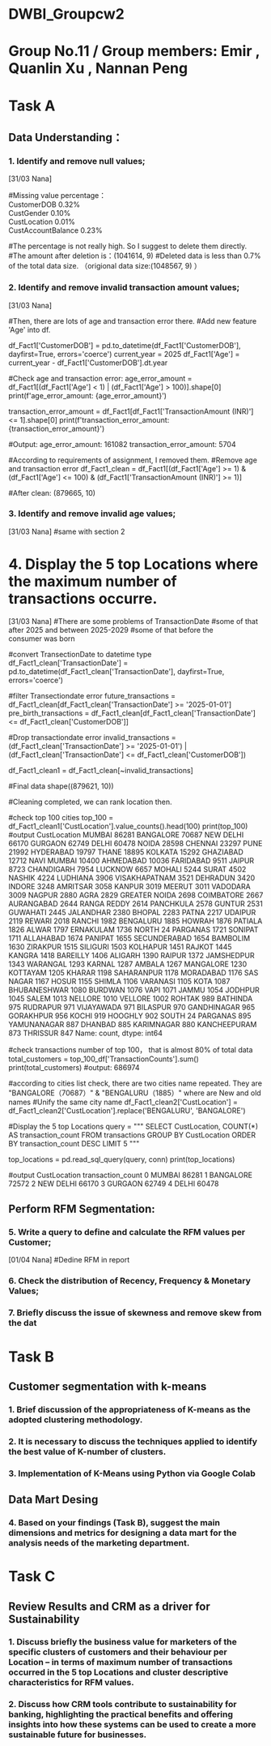 # DWBI_Groupcw2 
# Group No.11 / Group members: Emir , Quanlin Xu , Nannan Peng

# Task A 
## Data Understanding：
### 1. Identify and remove null values;

[31/03 Nana]

#Missing value percentage：  
CustomerDOB	0.32%  
CustGender	0.10%  
CustLocation	0.01%  
CustAccountBalance	0.23%  

#The percentage is not really high. So I suggest to delete them directly.
#The amount after deletion is：(1041614, 9)
#Deleted data is less than 0.7% of the total data size. （origional data size:(1048567, 9) ）






   
### 2. Identify and remove invalid transaction amount values;

[31/03 Nana]

#Then, there are lots of age and transaction error there.
#Add new feature 'Age' into df.

df_Fact1['CustomerDOB'] = pd.to_datetime(df_Fact1['CustomerDOB'], dayfirst=True, errors='coerce')
current_year = 2025
df_Fact1['Age'] = current_year - df_Fact1['CustomerDOB'].dt.year


#Check age and transaction error:
age_error_amount = df_Fact1[(df_Fact1['Age'] < 1) | (df_Fact1['Age'] > 100)].shape[0]
print(f'age_error_amount: {age_error_amount}')

transaction_error_amount = df_Fact1[df_Fact1['TransactionAmount (INR)'] <= 1].shape[0]
print(f'transaction_error_amount: {transaction_error_amount}')

#Output:
age_error_amount: 161082
transaction_error_amount: 5704

#According to requirements of assignment, I removed them.
#Remove age and transaction error
df_Fact1_clean = df_Fact1[(df_Fact1['Age'] >= 1) & (df_Fact1['Age'] <= 100) & (df_Fact1['TransactionAmount (INR)'] >= 1)]

#After clean:
(879665, 10)


   
   
### 3. Identify and remove invalid age values;

[31/03 Nana]
#same with section 2



 
# 4. Display the 5 top Locations where the maximum number of transactions occurre.

[31/03 Nana]
#There are some problems of TransactionDate
#some of that after 2025 and between 2025-2029
#some of that before the consumer was born

#convert TransectionDate to datetime type
df_Fact1_clean['TransactionDate'] = pd.to_datetime(df_Fact1_clean['TransactionDate'], dayfirst=True, errors='coerce')

#filter Transectiondate error
future_transactions = df_Fact1_clean[df_Fact1_clean['TransactionDate'] >= '2025-01-01']
pre_birth_transactions = df_Fact1_clean[df_Fact1_clean['TransactionDate'] <= df_Fact1_clean['CustomerDOB']]

#Drop transactiondate error
invalid_transactions = (df_Fact1_clean['TransactionDate'] >= '2025-01-01') | \
                       (df_Fact1_clean['TransactionDate'] <= df_Fact1_clean['CustomerDOB'])

df_Fact1_clean1 = df_Fact1_clean[~invalid_transactions]

#Final data shape((879621, 10))

#Cleaning completed, we can rank location then.

#check top 100 cities
top_100 = df_Fact1_clean1['CustLocation'].value_counts().head(100)
print(top_100)
#output
CustLocation
MUMBAI               86281
BANGALORE            70687
NEW DELHI            66170
GURGAON              62749
DELHI                60478
NOIDA                28598
CHENNAI              23297
PUNE                 21992
HYDERABAD            19797
THANE                18895
KOLKATA              15292
GHAZIABAD            12712
NAVI MUMBAI          10400
AHMEDABAD            10036
FARIDABAD             9511
JAIPUR                8723
CHANDIGARH            7954
LUCKNOW               6657
MOHALI                5244
SURAT                 4502
NASHIK                4224
LUDHIANA              3906
VISAKHAPATNAM         3521
DEHRADUN              3420
INDORE                3248
AMRITSAR              3058
KANPUR                3019
MEERUT                3011
VADODARA              3009
NAGPUR                2880
AGRA                  2829
GREATER NOIDA         2698
COIMBATORE            2667
AURANGABAD            2644
RANGA REDDY           2614
PANCHKULA             2578
GUNTUR                2531
GUWAHATI              2445
JALANDHAR             2380
BHOPAL                2283
PATNA                 2217
UDAIPUR               2119
REWARI                2018
RANCHI                1982
BENGALURU             1885
HOWRAH                1876
PATIALA               1826
ALWAR                 1797
ERNAKULAM             1736
NORTH 24 PARGANAS     1721
SONIPAT               1711
ALLAHABAD             1674
PANIPAT               1655
SECUNDERABAD          1654
BAMBOLIM              1630
ZIRAKPUR              1515
SILIGURI              1503
KOLHAPUR              1451
RAJKOT                1445
KANGRA                1418
BAREILLY              1406
ALIGARH               1390
RAIPUR                1372
JAMSHEDPUR            1343
WARANGAL              1293
KARNAL                1287
AMBALA                1267
MANGALORE             1230
KOTTAYAM              1205
KHARAR                1198
SAHARANPUR            1178
MORADABAD             1176
SAS NAGAR             1167
HOSUR                 1155
SHIMLA                1106
VARANASI              1105
KOTA                  1087
BHUBANESHWAR          1080
BURDWAN               1076
VAPI                  1071
JAMMU                 1054
JODHPUR               1045
SALEM                 1013
NELLORE               1010
VELLORE               1002
ROHTAK                 989
BATHINDA               975
RUDRAPUR               971
VIJAYAWADA             971
BILASPUR               970
GANDHINAGAR            965
GORAKHPUR              956
KOCHI                  919
HOOGHLY                902
SOUTH 24 PARGANAS      895
YAMUNANAGAR            887
DHANBAD                885
KARIMNAGAR             880
KANCHEEPURAM           873
THRISSUR               847
Name: count, dtype: int64

#check transactions number of top 100， that is almost 80% of total data
total_customers = top_100_df['TransactionCounts'].sum()
print(total_customers)
#output: 686974

#according to cities list check, there are two cities name repeated. They are "BANGALORE（70687）" & "BENGALURU（1885）" where are New and old names
#Unify the same city name
df_Fact1_clean2['CustLocation'] = df_Fact1_clean2['CustLocation'].replace('BENGALURU', 'BANGALORE')

#Display the 5 top Locations
query = """
SELECT CustLocation, COUNT(*) AS transaction_count
FROM transactions
GROUP BY CustLocation
ORDER BY transaction_count DESC
LIMIT 5
"""

top_locations = pd.read_sql_query(query, conn)
print(top_locations)

#output
  CustLocation  transaction_count
0       MUMBAI              86281
1    BANGALORE              72572
2    NEW DELHI              66170
3      GURGAON              62749
4        DELHI              60478




## Perform RFM Segmentation:
### 5. Write a query to define and calculate the RFM values per Customer;

[01/04 Nana]
#Dedine RFM in report





### 6. Check the distribution of Recency, Frequency & Monetary Values;






   
### 7. Briefly discuss the issue of skewness and remove skew from the dat







# Task B
## Customer segmentation with k-means
### 1. Brief discussion of the appropriateness of K-means as the adopted clustering methodology.







### 2. It is necessary to discuss the techniques applied to identify the best value of K-number of clusters.






### 3. Implementation of K-Means using Python via Google Colab






## Data Mart Desing
### 4. Based on your findings (Task B), suggest the main dimensions and metrics for designing a data mart for the analysis needs of the marketing department.



   






# Task C
## Review Results and CRM as a driver for Sustainability
### 1. Discuss briefly the business value for marketers of the specific clusters of customers and their behaviour per Location – in terms of maximum number of transactions occurred in the 5 top Locations and cluster descriptive characteristics for RFM values.










### 2. Discuss how CRM tools contribute to sustainability for banking, highlighting the practical benefits and offering insights into how these systems can be used to create a more sustainable future for businesses.






